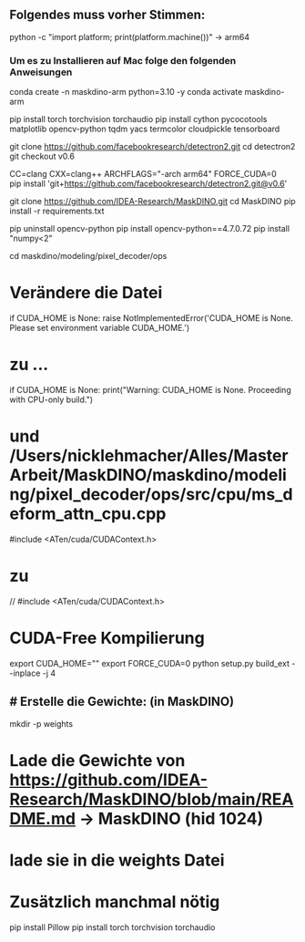 ## Folgendes muss vorher Stimmen:
python -c "import platform; print(platform.machine())"
-> arm64

### Um es zu Installieren auf Mac folge den folgenden Anweisungen

conda create -n maskdino-arm python=3.10 -y
conda activate maskdino-arm

pip install torch torchvision torchaudio
pip install cython pycocotools matplotlib opencv-python tqdm yacs termcolor cloudpickle tensorboard
  
git clone https://github.com/facebookresearch/detectron2.git
cd detectron2
git checkout v0.6

CC=clang CXX=clang++ ARCHFLAGS="-arch arm64" FORCE_CUDA=0 \
pip install 'git+https://github.com/facebookresearch/detectron2.git@v0.6'

git clone https://github.com/IDEA-Research/MaskDINO.git
cd MaskDINO
pip install -r requirements.txt

pip uninstall opencv-python
pip install opencv-python==4.7.0.72
pip install "numpy<2" 

cd maskdino/modeling/pixel_decoder/ops

# Verändere die Datei
if CUDA_HOME is None:
    raise NotImplementedError('CUDA_HOME is None. Please set environment variable CUDA_HOME.')
# zu ...
if CUDA_HOME is None:
    print("Warning: CUDA_HOME is None. Proceeding with CPU-only build.")

# und /Users/nicklehmacher/Alles/MasterArbeit/MaskDINO/maskdino/modeling/pixel_decoder/ops/src/cpu/ms_deform_attn_cpu.cpp
#include <ATen/cuda/CUDAContext.h>
# zu
// #include <ATen/cuda/CUDAContext.h>


# CUDA-Free Kompilierung
export CUDA_HOME=""
export FORCE_CUDA=0
python setup.py build_ext --inplace -j 4


## # Erstelle die Gewichte: (in MaskDINO)
mkdir -p weights
# Lade die Gewichte von https://github.com/IDEA-Research/MaskDINO/blob/main/README.md -> MaskDINO (hid 1024)
# lade sie in die weights Datei

# Zusätzlich manchmal nötig
  pip install Pillow
  pip install torch torchvision torchaudio